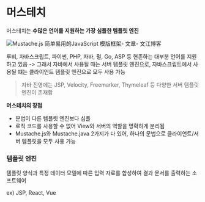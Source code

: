 # 머스테치

머스테치는 **수많은 언어를 지원하는 가장 심플한 템플릿 엔진**

![Mustache.js 简单易用的JavaScript 模版框架- 文章- 文江博客](https://encrypted-tbn0.gstatic.com/images?q=tbn:ANd9GcRJ-BtewnbOYmraHhJ0vVOTm9zzidJ5o1gFCg&usqp=CAU)

루비, 자바스크립트, 파이썬, PHP, 자바, 펄, Go, ASP 등 현존하는 대부분 언어를 지원하고 있음
-> 그래서 자바에서 사용될 때는 서버 템플릿 엔진으로, 자바스크립트에서 사용될 떄는 클라이언트 템플릿 엔진으로 모두 사용 가능

>  자바 진영에는 JSP, Velocity, Freemarker, Thymeleaf 등 다양한 서버 템플릿 엔진이 존재함

**머스테치의 장점**

- 문법이 다른 템플릿 엔진보다 심플
- 로직 코드를 사용할 수 없어 View와 서버의 역할을 명확하게 분리됨
- Mustache.js와 Mustache.java 2가지가 다 있어, 하나의 문법으로 클라이언트/서버 템플릿을 모두 사용 가능

### 템플릿 엔진

템플릿 양식과 특정 데이터 모델에 따른 입력 자료를 합성하여 결과 문서를 출력하는 소프트웨어

ex) JSP, React, Vue